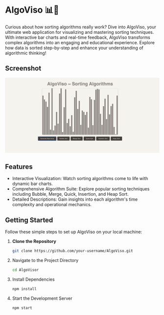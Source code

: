 # AlgoViso 📊🤖

Curious about how sorting algorithms really work? Dive into AlgoViso, your ultimate web application for visualizing and mastering sorting techniques. With interactive bar charts and real-time feedback, AlgoViso transforms complex algorithms into an engaging and educational experience. Explore how data is sorted step-by-step and enhance your understanding of algorithmic thinking!

## Screenshot

![AlgoVisor Screenshot](imgs/algoviso.png)

## Features
- Interactive Visualization: Watch sorting algorithms come to life with dynamic bar charts.
- Comprehensive Algorithm Suite: Explore popular sorting techniques including Bubble, Merge, Quick, Insertion, and Heap Sort.
- Detailed Descriptions: Gain insights into each algorithm's time complexity and operational mechanics.

## Getting Started
Follow these simple steps to set up AlgoViso on your local machine:

1. **Clone the Repository**
   
   ```bash
   git clone https://github.com/your-username/AlgoViso.git
2. Navigate to the Project Directory
   
   ```bash
   cd AlgoVisor
3. Install Dependencies
   ```bash
   npm install
   
4. Start the Development Server
   ```bash
   npm start
